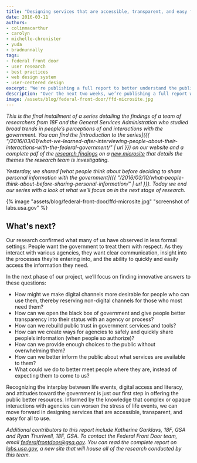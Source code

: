 ```yaml
---
title: "Designing services that are accessible, transparent, and easy for all to use"
date: 2016-03-11
authors:
- colinmacarthur
- carolyn
- michelle-chronister
- yuda
- bradnunnally
tags:
- federal front door
- user research
- best practices
- web design system
- user-centered design
excerpt: "We're publishing a full report to better understand the public's overall experience interacting with the federal government and their attitudes about sharing information with government agencies. Today we end the series with a look at what we’ll focus on in the next stage of research."
description: "Over the next two weeks, we’re publishing a full report with findings from our research to better understand the public's overall experience interacting with the federal government and their attitudes about sharing information with government agencies. Today we end the series with a look at what we’ll focus on in the next stage of research."
image: /assets/blog/federal-front-door/ffd-microsite.jpg
---
```



_This is the final installment of a series detailing the findings of a team of researchers from 18F and the General Services Administration who studied broad trends in people’s perceptions of and interactions with the government. You can find the [introduction to the series]({{ "/2016/03/01/what-we-learned-after-interviewing-people-about-their-interactions-with-the-federal-government/" | url }}) on our website and a complete pdf of the [research findings](https://labs.usa.gov/#research-report) on a [new microsite](https://labs.usa.gov/) that details the themes the research team is investigating._

_Yesterday, we shared [what people think about before deciding to share personal information with the government]({{ "/2016/03/10/what-people-think-about-before-sharing-personal-information/" | url }}). Today we end our series with a look at what we’ll focus on in the next stage of research._

{% image "assets/blog/federal-front-door/ffd-microsite.jpg" "screenshot of labs.usa.gov" %}

## What's next?

Our research confirmed what many of us have observed in less formal settings: People want the government to treat them with respect. As they interact with various agencies, they want clear communication, insight into the processes they’re entering into, and the ability to quickly and easily access the information they need.

In the next phase of our project, we’ll focus on finding innovative answers to these questions:

- How might we make digital channels more desirable for people who can use them, thereby reserving non-digital channels for those who most need them?
- How can we open the black box of government and give people better transparency into their status with an agency or process?
- How can we rebuild public trust in government services and tools?
- How can we create ways for agencies to safely and quickly share people’s information (when people so authorize)?
- How can we provide enough choices to the public without overwhelming them?
- How can we better inform the public about what services are available to them?
- What could we do to better meet people where they are, instead of expecting them to come to us?

Recognizing the interplay between life events, digital access and literacy, and attitudes toward the government is just our first step in offering the public better resources. Informed by the knowledge that complex or opaque interactions with agencies can worsen the stress of life events, we can move forward in designing services that are accessible, transparent, and easy for all to use.



_Additional contributors to this report include Katherine Garklavs, 18F, GSA and Ryan Thurlwell, 18F, GSA. To contact the Federal Front Door team, email [federalfrontdoor@gsa.gov](mailto:federalfrontdoor@gsa.gov). You can read the complete report on [labs.usa.gov](https://labs.usa.gov), a new site that will house all of the research conducted by this team._
